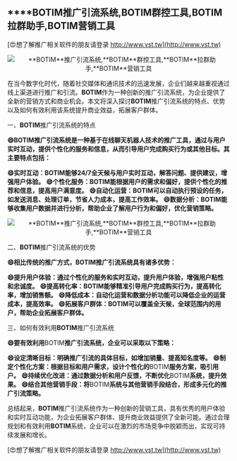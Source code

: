 ## ****BOTIM**推广引流系统,**BOTIM**群控工具,**BOTIM**拉群助手,**BOTIM**营销工具**

[😍想了解推广相关软件的朋友请登录 http://www.vst.tw](http://www.vst.tw)

 <center><img src="https://vst.tw/MP4/tuiguang/png/7.png" alt="**BOTIM**推广引流系统,**BOTIM**群控工具,**BOTIM**拉群助手,**BOTIM**营销工具"></center>

在当今数字化时代，随着社交媒体和通讯技术的迅速发展，企业们越来越重视通过线上渠道进行推广和引流。**BOTIM**作为一种创新的推广引流系统，为企业提供了全新的营销方式和商业机会。本文将深入探讨**BOTIM**推广引流系统的特点、优势以及如何有效利用该系统提升商业效益，拓展客户群体。

一、**BOTIM**推广引流系统的特点

**😄**BOTIM**推广引流系统是一种基于在线聊天机器人技术的推广工具，通过与用户实时互动，提供个性化的服务和信息，从而引导用户完成购买行为或其他目标。其主要特点包括：**

**😄实时互动：**BOTIM**能够24/7全天候与用户实时互动，解答问题、提供建议，增强用户体验。**
**😄个性化服务：**BOTIM**能根据用户的需求和偏好，提供个性化的推荐和信息，提高用户满意度。**
**😄自动化运营：**BOTIM**可以自动执行预设的任务，如发送消息、处理订单，节省人力成本，提高工作效率。**
**😄数据分析：**BOTIM**能够收集用户数据并进行分析，帮助企业了解用户行为和偏好，优化营销策略。**

 <center><img src="https://vst.tw/MP4/tuiguang/png/1.png" alt="**BOTIM**推广引流系统,**BOTIM**群控工具,**BOTIM**拉群助手,**BOTIM**营销工具"></center>

二、**BOTIM**推广引流系统的优势

**😄相比传统的推广方式，**BOTIM**推广引流系统具有诸多优势：**

**😄提升用户体验：通过个性化的服务和实时互动，提升用户体验，增强用户粘性和忠诚度。**
**😄提高转化率：**BOTIM**能够精准引导用户完成购买行为，提高转化率，增加销售额。**
**😄降低成本：自动化运营和数据分析功能可以降低企业的运营成本，提高效率。**
**😄拓展客户群体：**BOTIM**可以覆盖全天候，全球范围内的用户，帮助企业拓展客户群体。**

三、如何有效利用**BOTIM**推广引流系统

**😄要有效利用**BOTIM**推广引流系统，企业可以采取以下策略：**

**😄设定清晰目标：明确推广引流的具体目标，如增加销量、提高知名度等。**
**😄制定个性化方案：根据目标和用户需求，设计个性化的**BOTIM**服务方案，吸引用户。**
**😄持续优化改进：通过数据分析和用户反馈，不断优化**BOTIM**系统，提升效果。**
**😄结合其他营销手段：将**BOTIM**系统与其他营销手段结合，形成多元化的推广引流策略。**

总结起来，**BOTIM**推广引流系统作为一种创新的营销工具，具有优秀的用户体验和实时互动功能，为企业拓展客户群体、提升商业效益提供了全新可能。通过合理规划和有效利用**BOTIM**系统，企业可以在激烈的市场竞争中脱颖而出，实现可持续发展和增长。

[😍想了解推广相关软件的朋友请登录 http://www.vst.tw](http://www.vst.tw)



